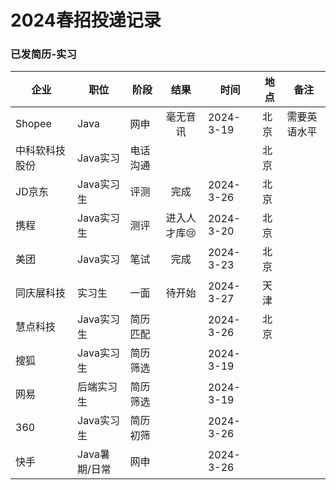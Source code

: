 # 2024春招投递记录

### 已发简历-实习

| 企业           | 职位          | 阶段     |    结果     | 时间      | 地点 | 备注         |
| -------------- | ------------- | -------- | :---------: | --------- | ---- | ------------ |
| Shopee         | Java          | 网申     |  毫无音讯   | 2024-3-19 | 北京 | 需要英语水平 |
| 中科软科技股份 | Java实习      | 电话沟通 |             |           | 北京 |              |
| JD京东         | Java实习生    | 评测     |    完成     | 2024-3-26 | 北京 |              |
| 携程           | Java实习生    | 测评     | 进入人才库😢 | 2024-3-20 | 北京 |              |
| 美团           | Java实习      | 笔试     |    完成     | 2024-3-23 | 北京 |              |
| 同庆展科技     | 实习生        | 一面     |   待开始    | 2024-3-27 | 天津 |              |
| 慧点科技       | Java实习生    | 简历匹配 |             | 2024-3-26 | 北京 |              |
| 搜狐           | Java实习生    | 简历筛选 |             | 2024-3-19 |      |              |
| 网易           | 后端实习生    | 简历筛选 |             | 2024-3-19 |      |              |
| 360            | Java实习生    | 简历初筛 |             | 2024-3-26 |      |              |
| 快手           | Java暑期/日常 | 网申     |             | 2024-3-26 |      |              |